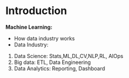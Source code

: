 # Introduction

**Machine Learning:**

* How data industry works
* Data Industry:

1. Data Science: Stats,ML,DL,CV,NLP,RL, AIOps
2. Big data: ETL, Data Engineering
3. Data Analytics: Reporting, Dashboard
